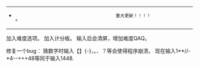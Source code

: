 *******************************************************************************************
*                                           重大更新！！！！                                                                *
*******************************************************************************************
加入难度选项。
加入计分板。
输入后会清屏，增加难度QAQ。

修复一个bug： 猜数字时输入【】{-}，。、？等会使得程序崩溃。
                        现在输入1**//-*4--+++48等同于输入1448.
